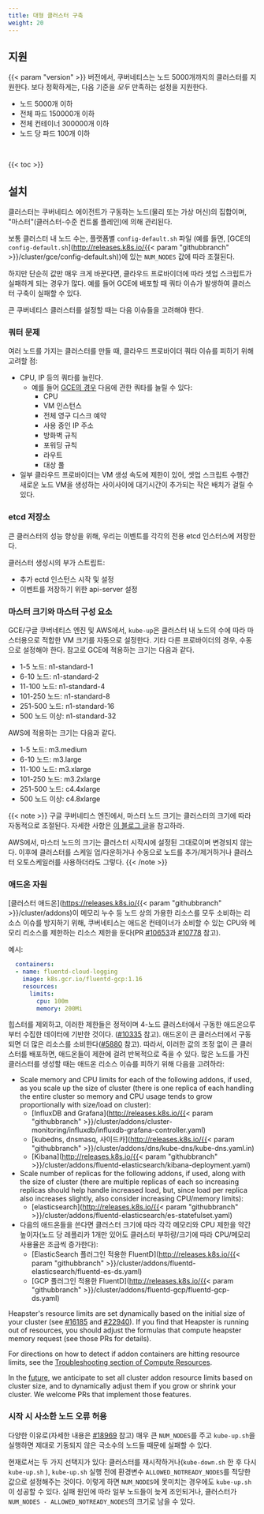 ```yaml
---
title: 대형 클러스터 구축
weight: 20
---
```


## 지원

{{< param "version" >}} 버전에서, 쿠버네티스는 노드 5000개까지의 클러스터를 지원한다. 보다 정확하게는, 다음 기준을 *모두* 만족하는 설정을 지원한다.

* 노드 5000개 이하
* 전체 파드 150000개 이하
* 전체 컨테이너 300000개 이하
* 노드 당 파드 100개 이하

<br>

{{< toc >}}

## 설치

클러스터는 쿠버네티스 에이전트가 구동하는 노드(물리 또는 가상 머신)의 집합이며, "마스터"(클러스터-수준 컨트롤 플레인)에 의해 관리된다.

보통 클러스터 내 노드 수는, 플랫폼별 `config-default.sh` 파일 (예를 들면, [GCE의 `config-default.sh`](http://releases.k8s.io/{{< param "githubbranch" >}}/cluster/gce/config-default.sh))에 있는 `NUM_NODES` 값에 따라 조절된다.

하지만 단순히 값만 매우 크게 바꾼다면, 클라우드 프로바이더에 따라 셋업 스크립트가 실패하게 되는 경우가 많다. 예를 들어 GCE에 배포할 때 쿼타 이슈가 발생하여 클러스터 구축이 실패할 수 있다.

큰 쿠버네티스 클러스터를 설정할 때는 다음 이슈들을 고려해야 한다.

### 쿼터 문제

여러 노드를 가지는 클러스터를 만들 때, 클라우드 프로바이더 쿼타 이슈를 피하기 위해 고려할 점:

* CPU, IP 등의 쿼타를 늘린다.
  * 예를 들어 [GCE의 경우](https://cloud.google.com/compute/docs/resource-quotas) 다음에 관한 쿼타를 늘릴 수 있다:
    * CPU
    * VM 인스턴스
    * 전체 영구 디스크 예약
    * 사용 중인 IP 주소
    * 방화벽 규칙
    * 포워딩 규칙
    * 라우트
    * 대상 풀
* 일부 클라우드 프로바이더는 VM 생성 속도에 제한이 있어, 셋업 스크립트 수행간 새로운 노드 VM을 생성하는 사이사이에 대기시간이 추가되는 작은 배치가 걸릴 수 있다.

### etcd 저장소

큰 클러스터의 성능 향상을 위해, 우리는 이벤트를 각각의 전용 etcd 인스터스에 저장한다.

클러스터 생성시의 부가 스트립트:

* 추가 ectd 인스턴스 시작 및 설정
* 이벤트를 저장하기 위한 api-server 설정

### 마스터 크기와 마스터 구성 요소

GCE/구글 쿠버네티스 엔진 및 AWS에서, `kube-up`은 클러스터 내 노드의 수에 따라 마스터용으로 적합한 VM 크기를 자동으로 설정한다.
기타 다른 프로바이더의 경우, 수동으로 설정해야 한다. 참고로 GCE에 적용하는 크기는 다음과 같다.

* 1-5 노드: n1-standard-1
* 6-10 노드: n1-standard-2
* 11-100 노드: n1-standard-4
* 101-250 노드: n1-standard-8
* 251-500 노드: n1-standard-16
* 500 노드 이상: n1-standard-32

AWS에 적용하는 크기는 다음과 같다.

* 1-5 노드: m3.medium
* 6-10 노드: m3.large
* 11-100 노드: m3.xlarge
* 101-250 노드: m3.2xlarge
* 251-500 노드: c4.4xlarge
* 500 노드 이상: c4.8xlarge

{{< note >}}
구글 쿠버네티스 엔진에서, 마스터 노드 크기는 클러스터의 크기에 따라 자동적으로 조절된다.
자세한 사항은 [이 블로그 글](https://cloudplatform.googleblog.com/2017/11/Cutting-Cluster-Management-Fees-on-Google-Kubernetes-Engine.html)을 참고하라.

AWS에서, 마스터 노드의 크기는 클러스터 시작시에 설정된 그대로이며 변경되지 않는다. 이후에 클러스터를 스케일 업/다운하거나 수동으로 노드를 추가/제거하거나 클러스터 오토스케일러를 사용하더라도 그렇다.
{{< /note >}}

### 애드온 자원
[클러스터 애드온](https://releases.k8s.io/{{< param "githubbranch" >}}/cluster/addons)이 메모리 누수 등 노드 상의 가용한 리소스를 모두 소비하는 리소스 이슈를 방지하기 위해, 쿠버네티스는 애드온 컨테이너가 소비할 수 있는 CPU와 메모리 리소스를 제한하는 리소스 제한을 둔다(PR [#10653](http://pr.k8s.io/10653/files)과 [#10778](http://pr.k8s.io/10778/files) 참고). 

예시:

```yaml
  containers:
  - name: fluentd-cloud-logging
    image: k8s.gcr.io/fluentd-gcp:1.16
    resources:
      limits:
        cpu: 100m
        memory: 200Mi
```

힙스터를 제외하고, 이러한 제한들은 정적이며 4-노드 클러스터에서 구동한 애드온으루부터 수집한 데이터에 기반한 것이다.
([#10335](http://issue.k8s.io/10335#issuecomment-117861225) 참고). 애드온이 큰 클러스터에서 구동되면 더 많은 리소스를 소비한다([#5880](http://issue.k8s.io/5880#issuecomment-113984085) 참고). 따라서, 이러한 값의 조정 없이 큰 클러스터를 배포하면, 애드온들이 제한에 걸려 반복적으로 죽을 수 있다. 많은 노드를 가진 클러스터를 생성할 때는 애드온 리소스 이슈를 피하기 위해 다음을 고려하라:
* Scale memory and CPU limits for each of the following addons, if used, as you scale up the size of cluster (there is one replica of each handling the entire cluster so memory and CPU usage tends to grow proportionally with size/load on cluster):
  * [InfluxDB and Grafana](http://releases.k8s.io/{{< param "githubbranch" >}}/cluster/addons/cluster-monitoring/influxdb/influxdb-grafana-controller.yaml)
  * [kubedns, dnsmasq, 사이드카](http://releases.k8s.io/{{< param "githubbranch" >}}/cluster/addons/dns/kube-dns/kube-dns.yaml.in)
  * [Kibana](http://releases.k8s.io/{{< param "githubbranch" >}}/cluster/addons/fluentd-elasticsearch/kibana-deployment.yaml)
* Scale number of replicas for the following addons, if used, along with the size of cluster (there are multiple replicas of each so increasing replicas should help handle increased load, but, since load per replica also increases slightly, also consider increasing CPU/memory limits):
  * [elasticsearch](http://releases.k8s.io/{{< param "githubbranch" >}}/cluster/addons/fluentd-elasticsearch/es-statefulset.yaml)
* 다음의 애드온들을 쓴다면 클러스터 크기에 따라 각각 메모리와 CPU 제한을 약간 높이자(노드 당 레플리카 1개만 있어도 클러스터 부하량/크기에 따라 CPU/메모리 사용율은 조금씩 증가한다):
  * [ElasticSearch 플러그인 적용한 FluentD](http://releases.k8s.io/{{< param "githubbranch" >}}/cluster/addons/fluentd-elasticsearch/fluentd-es-ds.yaml)
  * [GCP 플러그인 적용한 FluentD](http://releases.k8s.io/{{< param "githubbranch" >}}/cluster/addons/fluentd-gcp/fluentd-gcp-ds.yaml)

Heapster's resource limits are set dynamically based on the initial size of your cluster (see [#16185](http://issue.k8s.io/16185)
and [#22940](http://issue.k8s.io/22940)). If you find that Heapster is running
out of resources, you should adjust the formulas that compute heapster memory request (see those PRs for details).

For directions on how to detect if addon containers are hitting resource limits, see the [Troubleshooting section of Compute Resources](/docs/concepts/configuration/manage-compute-resources-container/#troubleshooting).

In the [future](http://issue.k8s.io/13048), we anticipate to set all cluster addon resource limits based on cluster size, and to dynamically adjust them if you grow or shrink your cluster.
We welcome PRs that implement those features.

### 시작 시 사소한 노드 오류 허용

다양한 이유로(자세한 내용은 [#18969](https://github.com/kubernetes/kubernetes/issues/18969) 참고) 매우 큰 `NUM_NODES`를 주고 `kube-up.sh`을 실행하면 제대로 기동되지 않은 극소수의 노드들 때문에 실패할 수 있다.

현재로서는 두 가지 선택지가 있다: 클러스터를 재시작하거나(`kube-down.sh` 한 후 다시 `kube-up.sh` ), `kube-up.sh` 실행 전에 환경변수 `ALLOWED_NOTREADY_NODES`를 적당한 값으로 설정해주는 것이다. 이렇게 하면 `NUM_NODES`에 못미치는 경우에도 `kube-up.sh`이 성공할 수 있다. 실패 원인에 따라 일부 노드들이 늦게 조인되거나, 클러스터가 `NUM_NODES - ALLOWED_NOTREADY_NODES`의 크기로 남을 수 있다.
